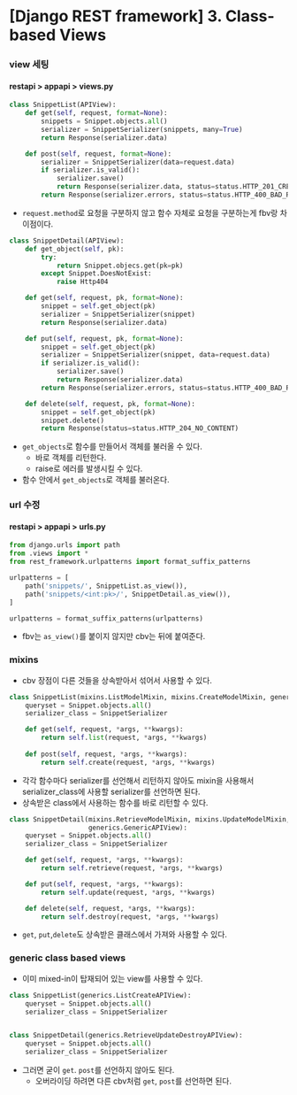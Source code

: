 # [Django REST framework] 3. Class-based Views

### view 세팅

#### restapi > appapi > views.py

```python
class SnippetList(APIView):
    def get(self, request, format=None):
        snippets = Snippet.objects.all()
        serializer = SnippetSerializer(snippets, many=True)
        return Response(serializer.data)

    def post(self, request, format=None):
        serializer = SnippetSerializer(data=request.data)
        if serializer.is_valid():
            serializer.save()
            return Response(serializer.data, status=status.HTTP_201_CREATED)
        return Response(serializer.errors, status=status.HTTP_400_BAD_REQUEST)
```

- `request.method`로 요청을 구분하지 않고 함수 자체로 요청을 구분하는게 fbv랑 차이점이다.

```python
class SnippetDetail(APIView):
    def get_object(self, pk):
        try:
            return Snippet.objecs.get(pk=pk)
        except Snippet.DoesNotExist:
            raise Http404

    def get(self, request, pk, format=None):
        snippet = self.get_object(pk)
        serializer = SnippetSerializer(snippet)
        return Response(serializer.data)

    def put(self, request, pk, format=None):
        snippet = self.get_object(pk)
        serializer = SnippetSerializer(snippet, data=request.data)
        if serializer.is_valid():
            serializer.save()
            return Response(serializer.data)
        return Response(serializer.errors, status=status.HTTP_400_BAD_REQUEST)

    def delete(self, request, pk, format=None):
        snippet = self.get_object(pk)
        snippet.delete()
        return Response(status=status.HTTP_204_NO_CONTENT)
```

- `get_objects`로 함수를 만들어서 객체를 불러올 수 있다.
  - 바로 객체를 리턴한다.
  - raise로 에러를 발생시킬 수 있다.
- 함수 안에서 `get_objects`로 객체를 불러온다.

### url 수정

#### restapi > appapi > urls.py

```python
from django.urls import path
from .views import *
from rest_framework.urlpatterns import format_suffix_patterns

urlpatterns = [
    path('snippets/', SnippetList.as_view()),
    path('snippets/<int:pk>/', SnippetDetail.as_view()),
]

urlpatterns = format_suffix_patterns(urlpatterns)
```

- fbv는 `as_view()`를 붙이지 않지만 cbv는 뒤에 붙여준다.

### mixins

- cbv 장점이 다른 것들을 상속받아서 섞어서 사용할 수 있다.

```python
class SnippetList(mixins.ListModelMixin, mixins.CreateModelMixin, generics.GenericAPIView):
    queryset = Snippet.objects.all()
    serializer_class = SnippetSerializer

    def get(self, request, *args, **kwargs):
        return self.list(request, *args, **kwargs)
    
    def post(self, request, *args, **kwargs):
        return self.create(request, *args, **kwargs)
```

- 각각 함수마다 serializer를 선언해서 리턴하지 않아도 mixin을 사용해서 serializer_class에 사용할 serializer를 선언하면 된다.
- 상속받은 class에서 사용하는 함수를 바로 리턴할 수 있다.

```python
class SnippetDetail(mixins.RetrieveModelMixin, mixins.UpdateModelMixin, mixins.DestroyModelMixin,
                    generics.GenericAPIView):
    queryset = Snippet.objects.all()
    serializer_class = SnippetSerializer

    def get(self, request, *args, **kwargs):
        return self.retrieve(request, *args, **kwargs)

    def put(self, request, *args, **kwargs):
        return self.update(request, *args, **kwargs)

    def delete(self, request, *args, **kwargs):
        return self.destroy(request, *args, **kwargs)
```

- `get`, `put`,`delete`도 상속받은 클래스에서 가져와 사용할 수 있다.

### generic class based views

- 이미 mixed-in이 탑재되어 있는 view를 사용할 수 있다.

```python
class SnippetList(generics.ListCreateAPIView):
    queryset = Snippet.objects.all()
    serializer_class = SnippetSerializer


class SnippetDetail(generics.RetrieveUpdateDestroyAPIView):
    queryset = Snippet.objects.all()
    serializer_class = SnippetSerializer
```

- 그러면 굳이 `get`. `post`를 선언하지 않아도 된다.
  - 오버라이딩 하려면 다른 cbv처럼 `get`, `post`를 선언하면 된다.